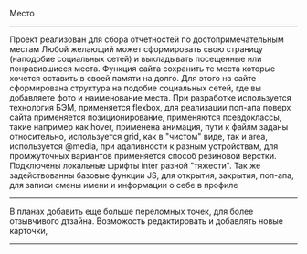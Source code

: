 Место
___________________________

Проект реализован для сбора отчетностей по достопримечательным местам Любой желающий может сформировать свою страницу (наподобие социальных сетей) и выкладывать посещенные или понравившиеся места.
Функция сайта сохранить те места которые хочется оставить в своей памяти на долго. Для этого на сайте сформирована структура на подобие социальных сетей, где вы добавляете фото и наименование места.
При разработке используется технология БЭМ, применяется flexbox, для реализации поп-апа поверх сайта применяется позиционирование, применяются псевдоклассы, такие например как hover, применена анимация, пути к файлм заданы относительно, используется grid, как в "чистом" виде, так и area, используется @media, при адапивности к разным устройствам, для промжуточных вариантов применяется способ резиновой верстки. Подключены локальные шрифты inter разной "тяжести". Так же задействованны базовые функции JS, для открытия, закрытия, поп-апа, для записи смены имени и информации о себе в профиле
___________________________

В планах добавить еще больше переломных точек, для более отзывчивого дтзайна. Возможость редактировать и добавлять новые карточки, 
___________________________

